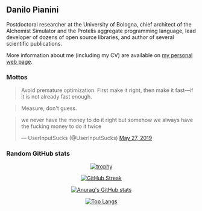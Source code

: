 ## Danilo Pianini

Postdoctoral researcher at the University of Bologna,
chief architect of the Alchemist Simulator and the Protelis aggregate programming language,
lead developer of dozens of open source libraries,
and author of several scientific publications.

More information about me (including my CV) are available on [my personal web page](https://danysk.github.io).

### Mottos

> Avoid premature optimization. First make it right, then make it fast—if it is not already fast enough.

> Measure, don't guess.

<blockquote class="twitter-tweet"><p lang="en" dir="ltr">we never have the money to do it right but somehow we always have the fucking money to do it twice</p>&mdash; UserInputSucks (@UserInputSucks) <a href="https://twitter.com/UserInputSucks/status/1132904286415929345?ref_src=twsrc%5Etfw">May 27, 2019</a></blockquote>

### Random GitHub stats

<div align="center">
  
  [![trophy](https://github-profile-trophy.vercel.app/?username=DanySK&theme=dracula&row=1)](https://github.com/ryo-ma/github-profile-trophy)

  [![GitHub Streak](https://github-readme-streak-stats.herokuapp.com/?user=DanySK&theme=dark&date_format=[Y.]n.j)](https://git.io/streak-stats)

  [![Anurag's GitHub stats](https://github-readme-stats.vercel.app/api?username=DanySK&theme=dracula&bg_color=45,0F2027,203A43,2C5364)](https://github.com/anuraghazra/github-readme-stats)

  [![Top Langs](https://github-readme-stats.vercel.app/api/top-langs/?username=DanySK&hide=html,css,xslt,makefile&langs_count=30&theme=dracula&bg_color=135,0F2027,203A43,2C5364&layout=compact)](https://github.com/anuraghazra/github-readme-stats)


</div>
  
<!--
**DanySK/DanySK** is a ✨ _special_ ✨ repository because its `README.md` (this file) appears on your GitHub profile.

Here are some ideas to get you started:

- 🔭 I’m currently working on ...
- 🌱 I’m currently learning ...
- 👯 I’m looking to collaborate on ...
- 🤔 I’m looking for help with ...
- 💬 Ask me about ...
- 📫 How to reach me: ...
- 😄 Pronouns: ...
- ⚡ Fun fact: ...
-->
